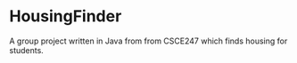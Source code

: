 # HousingFinder
A group project written in Java from from CSCE247 which finds housing for students.
